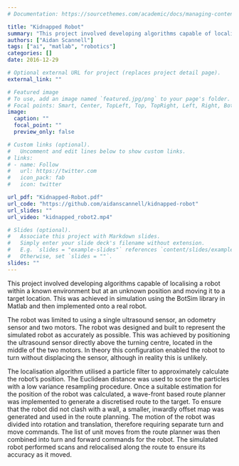 ```yaml
---
# Documentation: https://sourcethemes.com/academic/docs/managing-content/

title: "Kidnapped Robot"
summary: "This project involved developing algorithms capable of localising a robot within a known environment but at an unknown position and moving it to a target location. This was achieved in simulation using the BotSim library in Matlab and then implemented onto a real robot."
authors: ["Aidan Scannell"]
tags: ["ai", "matlab", "robotics"]
categories: []
date: 2016-12-29

# Optional external URL for project (replaces project detail page).
external_link: ""

# Featured image
# To use, add an image named `featured.jpg/png` to your page's folder.
# Focal points: Smart, Center, TopLeft, Top, TopRight, Left, Right, BottomLeft, Bottom, BottomRight.
image:
  caption: ""
  focal_point: ""
  preview_only: false

# Custom links (optional).
#   Uncomment and edit lines below to show custom links.
# links:
# - name: Follow
#   url: https://twitter.com
#   icon_pack: fab
#   icon: twitter

url_pdf: "Kidnapped-Robot.pdf"
url_code: "https://github.com/aidanscannell/kidnapped-robot"
url_slides: ""
url_video: "kidnapped_robot2.mp4"

# Slides (optional).
#   Associate this project with Markdown slides.
#   Simply enter your slide deck's filename without extension.
#   E.g. `slides = "example-slides"` references `content/slides/example-slides.md`.
#   Otherwise, set `slides = ""`.
slides: ""
---
```

This project involved developing algorithms capable of localising a robot within a known
environment but at an unknown position and moving it to a target location. This was
achieved in simulation using the BotSim library in Matlab and then implemented onto
a real robot.

The robot was limited to using a single ultrasound sensor, an odometry sensor and
two motors. The robot was designed and built to represent the simulated robot as
accurately as possible. This was achieved by positioning the ultrasound sensor
directly above the turning centre, located in the middle of the two motors. In
theory this configuration enabled the robot to turn without displacing the sensor,
although in reality this is unlikely.

The localisation algorithm utilised a particle filter to approximately calculate
the robot’s position. The Euclidean distance was used to score the particles with
a low variance resampling procedure. Once a suitable estimation for the position
of the robot was calculated, a wave-front based route planner was implemented to
generate a discretised route to the target. To ensure that the robot did not clash
with a wall, a smaller, inwardly offset map was generated and used in the route
planning. The motion of the robot was divided into rotation and translation,
therefore requiring separate turn and move commands. The list of unit moves from
the route planner was then combined into turn and forward commands for the robot.
The simulated robot performed scans and relocalised along the route to ensure its
accuracy as it moved.
